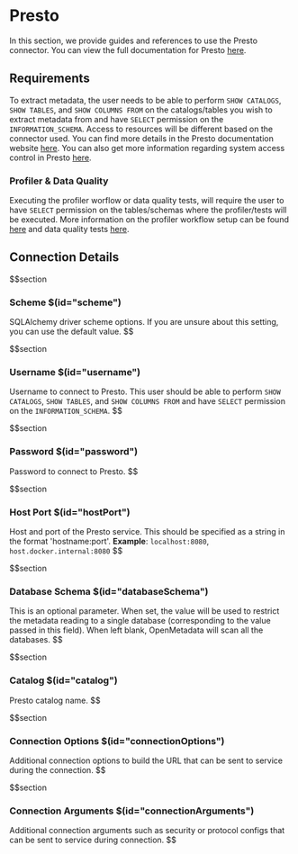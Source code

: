 # Presto
In this section, we provide guides and references to use the Presto connector. You can view the full documentation for Presto [here](https://docs.open-metadata.org/connectors/database/presto).

## Requirements
To extract metadata, the user needs to be able to perform `SHOW CATALOGS`, `SHOW TABLES`, and `SHOW COLUMNS FROM` on the catalogs/tables you wish to extract metadata from and have `SELECT` permission on the `INFORMATION_SCHEMA`. Access to resources will be different based on the connector used. You can find more details in the Presto documentation website [here](https://prestodb.io/docs/current/connector.html). You can also get more information regarding system access control in Presto [here](https://prestodb.io/docs/current/security/built-in-system-access-control.html).


### Profiler & Data Quality
Executing the profiler worflow or data quality tests, will require the user to have `SELECT` permission on the tables/schemas where the profiler/tests will be executed. More information on the profiler workflow setup can be found [here](https://docs.open-metadata.org/connectors/ingestion/workflows/profiler) and data quality tests [here](https://docs.open-metadata.org/connectors/ingestion/workflows/data-quality).

## Connection Details
$$section
### Scheme $(id="scheme")
SQLAlchemy driver scheme options. If you are unsure about this setting, you can use the default value.
$$

$$section
### Username $(id="username")
Username to connect to Presto. This user should be able to perform `SHOW CATALOGS`, `SHOW TABLES`, and `SHOW COLUMNS FROM` and have `SELECT` permission on the `INFORMATION_SCHEMA`.
$$

$$section
### Password $(id="password")
Password to connect to Presto.
$$

$$section
### Host Port $(id="hostPort")
Host and port of the Presto service. This should be specified as a string in the format 'hostname:port'.
**Example**: `localhost:8080`, `host.docker.internal:8080`
$$

$$section
### Database Schema $(id="databaseSchema")
This is an optional parameter. When set, the value will be used to restrict the metadata reading to a single database (corresponding to the value passed in this field). When left blank, OpenMetadata will scan all the databases.
$$

$$section
### Catalog $(id="catalog")
Presto catalog name.
$$

$$section
### Connection Options $(id="connectionOptions")
Additional connection options to build the URL that can be sent to service during the connection.
$$

$$section
### Connection Arguments $(id="connectionArguments")
Additional connection arguments such as security or protocol configs that can be sent to service during connection.
$$